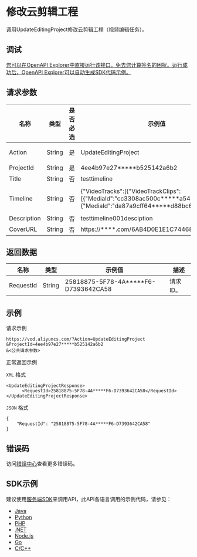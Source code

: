 # 修改云剪辑工程

调用UpdateEditingProject修改云剪辑工程（视频编辑任务）。

## 调试

[您可以在OpenAPI Explorer中直接运行该接口，免去您计算签名的困扰。运行成功后，OpenAPI Explorer可以自动生成SDK代码示例。](https://api.aliyun.com/#product=vod&api=UpdateEditingProject&type=RPC&version=2017-03-21)

## 请求参数

|名称|类型|是否必选|示例值|描述|
|--|--|----|---|--|
|Action|String|是|UpdateEditingProject|系统规定参数。取值：**UpdateEditingProject**。 |
|ProjectId|String|是|4ee4b97e27\*\*\*\*\*b525142a6b2|云剪辑工程ID。 |
|Title|String|否|testtimeline|云剪辑工程标题。 |
|Timeline|String|否|\{"VideoTracks":\[\{"VideoTrackClips":\[\{"MediaId":"cc3308ac500c\*\*\*\*\*a54328bc3443"\},\{"MediaId":"da87a9cff64\*\*\*\*\*d88bc6d8326e4"\}\]\}\]\}|云剪辑工程时间线。具体结构定义，请参见[Timeline](~~52839~~)。 |
|Description|String|否|testtimeline001desciption|云剪辑工程描述。 |
|CoverURL|String|否|https://\*\*\*\*.com/6AB4D0E1E1C7446888\*\*\*\*.png|云剪辑工程封面。 |

## 返回数据

|名称|类型|示例值|描述|
|--|--|---|--|
|RequestId|String|25818875-5F78-4A\*\*\*\*\*F6-D7393642CA58|请求ID。 |

## 示例

请求示例

```
https://vod.aliyuncs.com/?Action=UpdateEditingProject
&ProjectId=4ee4b97e27*****b525142a6b2
&<公共请求参数>
```

正常返回示例

`XML` 格式

```
<UpdateEditingProjectResponse>
      <RequestId>25818875-5F78-4A*****F6-D7393642CA58</RequestId>
</UpdateEditingProjectResponse>
```

`JSON` 格式

```
{
    "RequestId": "25818875-5F78-4A*****F6-D7393642CA58"
}
```

## 错误码

访问[错误中心](https://error-center.aliyun.com/status/product/vod)查看更多错误码。

## SDK示例

建议使用[服务端SDK](~~101789~~)来调用API，此API各语言调用的示例代码，请参见：

-   [Java](~~61063~~)
-   [Python](~~61054~~)
-   [PHP](~~61069~~)
-   [.NET](~~84750~~)
-   [Node.js](~~101396~~)
-   [Go](~~101411~~)
-   [C/C++](~~101261~~)

